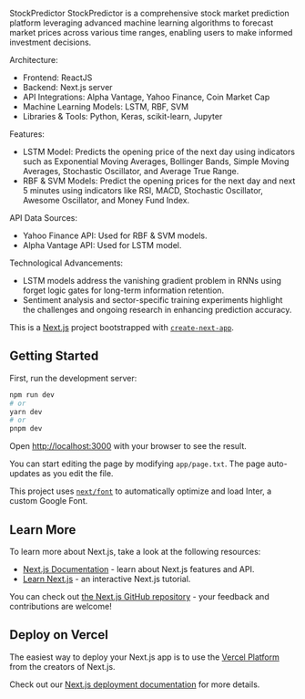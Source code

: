 StockPredictor
StockPredictor is a comprehensive stock market prediction platform leveraging advanced machine learning algorithms to forecast market prices across various time ranges, enabling users to make informed investment decisions.

Architecture: 

- Frontend: ReactJS
- Backend: Next.js server
- API Integrations: Alpha Vantage, Yahoo Finance, Coin Market Cap
- Machine Learning Models: LSTM, RBF, SVM
- Libraries & Tools: Python, Keras, scikit-learn, Jupyter
  
Features: 

- LSTM Model: Predicts the opening price of the next day using indicators such as Exponential Moving Averages, Bollinger Bands, Simple Moving Averages, Stochastic Oscillator, and Average True Range.
- RBF & SVM Models: Predict the opening prices for the next day and next 5 minutes using indicators like RSI, MACD, Stochastic Oscillator, Awesome Oscillator, and Money Fund Index.
  
API Data Sources:

- Yahoo Finance API: Used for RBF & SVM models.
- Alpha Vantage API: Used for LSTM model.
  
Technological Advancements:

- LSTM models address the vanishing gradient problem in RNNs using forget logic gates for long-term information retention.
- Sentiment analysis and sector-specific training experiments highlight the challenges and ongoing research in enhancing prediction accuracy.


This is a [Next.js](https://nextjs.org/) project bootstrapped with [`create-next-app`](https://github.com/vercel/next.js/tree/canary/packages/create-next-app).

## Getting Started

First, run the development server:

```bash
npm run dev
# or
yarn dev
# or
pnpm dev
```

Open [http://localhost:3000](http://localhost:3000) with your browser to see the result.

You can start editing the page by modifying `app/page.txt`. The page auto-updates as you edit the file.

This project uses [`next/font`](https://nextjs.org/docs/basic-features/font-optimization) to automatically optimize and load Inter, a custom Google Font.

## Learn More

To learn more about Next.js, take a look at the following resources:

- [Next.js Documentation](https://nextjs.org/docs) - learn about Next.js features and API.
- [Learn Next.js](https://nextjs.org/learn) - an interactive Next.js tutorial.

You can check out [the Next.js GitHub repository](https://github.com/vercel/next.js/) - your feedback and contributions are welcome!

## Deploy on Vercel

The easiest way to deploy your Next.js app is to use the [Vercel Platform](https://vercel.com/new?utm_medium=default-template&filter=next.js&utm_source=create-next-app&utm_campaign=create-next-app-readme) from the creators of Next.js.

Check out our [Next.js deployment documentation](https://nextjs.org/docs/deployment) for more details.
